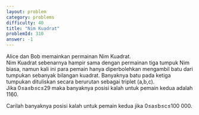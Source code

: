 ```yaml
---
layout: problem
category: problems
difficulty: 40
title: "Nim Kuadrat"
problemId: 310
answer: -1
---
```

 Alice dan Bob memainkan permainan Nim Kuadrat.  
 Nim Kuadrat sebenarnya hampir sama dengan permainan tiga tumpuk Nim biasa, namun kali ini para pemain hanya diperbolehkan mengambil batu dari tumpukan sebanyak bilangan kuadrat.
 Banyaknya batu pada ketiga tumpukan dituliskan secara berurutan sebagai triplet (a,b,c).  
 Jika 0≤a≤b≤c≤29 maka banyaknya posisi kalah untuk pemain kedua adalah 1160.

 Carilah banyaknya posisi kalah untuk pemain kedua jika 0≤a≤b≤c≤100 000.
